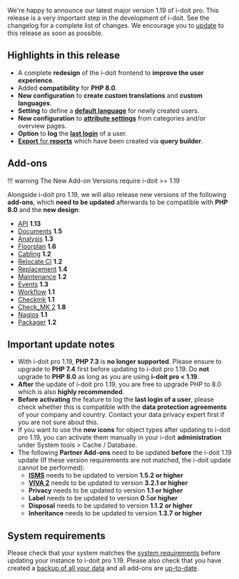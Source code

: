 We're happy to announce our latest major version 1.19 of i-doit pro. This release is a very important step in the development of i-doit. See the changelog for a complete list of changes. We encourage you to [update](../../maintenance-and-operation/update.md) to this release as soon as possible.

Highlights in this release
--------------------------

-   A complete **redesign** of the i-doit frontend to **improve the user experience**.
-   Added **compatibility** for **PHP 8.0**.
-   **New configuration** to **create custom translations** and **custom languages**.
-   **Setting** to define a [**default language**](../../system-administration/administration/tenant-management/settings-for-tenant.md#language) for newly created users.
-   **New configuration** to **[attribute settings](../../system-administration/administration/data-view/attribute-settings.md)** from categories and/or overview pages.
-   **Option** to **log** the **[last login](../../system-administration/administration/tenant-management/settings-for-tenant.md#security)** of a user.
-   [**Export** for **reports**](../../evaluation/report-manager.md#exportimport-reports) which have been created via **query builder**.

Add-ons
-------

!!! warning
    The New Add-on Versions require i-doit >= 1.19

Alongside i-doit pro 1.19, we will also release new versions of the following **add-ons**, which **need to be updated** afterwards to be compatible with **PHP 8.0** and the **new design**:

-   [API](../../i-doit-pro-add-ons/api/index.md) **1.13**
-   [Documents](../../i-doit-pro-add-ons/documents/index.md) **1.5**
-   [Analysis](../../i-doit-pro-add-ons/analysis.md) **1.3**
-   [Floorplan](../../i-doit-pro-add-ons/floorplan.md) **1.6**
-   [Cabling](../../i-doit-pro-add-ons/cabling.md) **1.2**
-   [Relocate CI](../../i-doit-pro-add-ons/relocate-ci.md) **1.2**
-   [Replacement](../../i-doit-pro-add-ons/replacement.md) **1.4**
-   [Maintenance](../../i-doit-pro-add-ons/maintenance.md) **1.2**
-   [Events](../../i-doit-pro-add-ons/events.md) **1.3**
-   [Workflow](../../i-doit-pro-add-ons/workflow.md) **1.1**
-   [Checkmk](../../i-doit-pro-add-ons/checkmk.md) **1.1**
-   [Check\_MK 2](../../i-doit-pro-add-ons/checkmk2/index.md) **1.8**
-   [Nagios](../../automation-and-integration/network-monitoring/nagios.md) **1.1**
-   [Packager](../../i-doit-pro-add-ons/add-on-packager.md) **1.2**

Important update notes
----------------------

-   With i-doit pro 1.19, **PHP 7.3** is **no longer supported**. Please ensure to upgrade to **PHP 7.4** first before updating to i-doit pro 1.19. Do **not** upgrade to **PHP 8.0** as long as you are using **i-doit pro < 1.19**.<br>
-   **After** the update of i-doit pro 1.19, you are free to upgrade PHP to 8.0 which is also **highly recommended**.<br>
-   **Before activating** the feature to log the **last login of a user**, please check whether this is compatible with the **data protection agreements** of your company and country. Contact your data privacy expert first if you are not sure about this.<br>
-   If you want to use the **new icons** for object types after updating to i-doit pro 1.19, you can activate them manually in your i-doit **administration** under System tools > Cache / Database.<br>
-   The following **Partner Add-ons** need to be updated **before** the i-doit 1.19 update (If these version requirements are not matched, the i-doit update cannot be performed):<br>
    -   **[ISMS](../../i-doit-pro-add-ons/isms.md)** needs to be updated to version **1.5.2 or higher**
    -   **[VIVA 2](../../i-doit-pro-add-ons/viva2.md)** needs to be updated to version **3.2.1 or higher**
    -   **Privacy** needs to be updated to version **1.1 or higher**
    -   **Label** needs to be updated to version **0**.5**or higher**
    -   **Disposal** needs to be updated to version **1.1.2** **or higher**
    -   **Inheritance** needs to be updated to version **1.3.7** **or higher**

System requirements
-------------------

Please check that your system matches the [system requirements](../../installation/system-requirements.md) before updating your instance to i-doit pro 1.19. Please also check that you have created a [backup of all your data](../../maintenance-and-operation/backup-and-recovery/index.md) and all add-ons are [up-to-date](../../i-doit-pro-add-ons/index.md).
